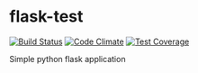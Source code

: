 # flask-test
[![Build Status](https://travis-ci.org/eduardobmc/flask-test.svg?branch=master)](https://travis-ci.org/eduardobmc/flask-test)
[![Code Climate](https://codeclimate.com/github/eduardobmc/flask-test/badges/gpa.svg)](https://codeclimate.com/github/eduardobmc/flask-test)
[![Test Coverage](https://codeclimate.com/github/eduardobmc/flask-test/badges/coverage.svg)](https://codeclimate.com/github/eduardobmc/flask-test/coverage)

Simple python flask application
